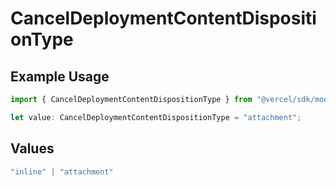 # CancelDeploymentContentDispositionType

## Example Usage

```typescript
import { CancelDeploymentContentDispositionType } from "@vercel/sdk/models/canceldeploymentop.js";

let value: CancelDeploymentContentDispositionType = "attachment";
```

## Values

```typescript
"inline" | "attachment"
```